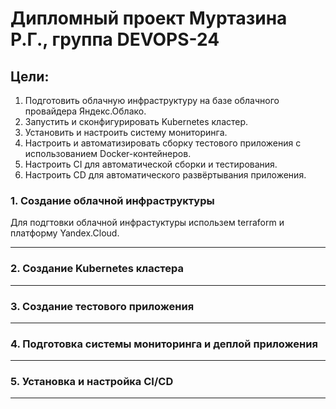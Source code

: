 # Дипломный проект Муртазина Р.Г., группа DEVOPS-24 #

## Цели: ##

1. Подготовить облачную инфраструктуру на базе облачного провайдера Яндекс.Облако.
2. Запустить и сконфигурировать Kubernetes кластер.
3. Установить и настроить систему мониторинга.
4. Настроить и автоматизировать сборку тестового приложения с использованием Docker-контейнеров.
5. Настроить CI для автоматической сборки и тестирования.
6. Настроить CD для автоматического развёртывания приложения.

### 1. Создание облачной инфраструктуры ###

Для подгтовки облачной инфрастуктуры использем terraform и платформу Yandex.Cloud.





---
### 2. Создание Kubernetes кластера

---
### 3. Создание тестового приложения

---
### 4. Подготовка cистемы мониторинга и деплой приложения

---
### 5. Установка и настройка CI/CD

---